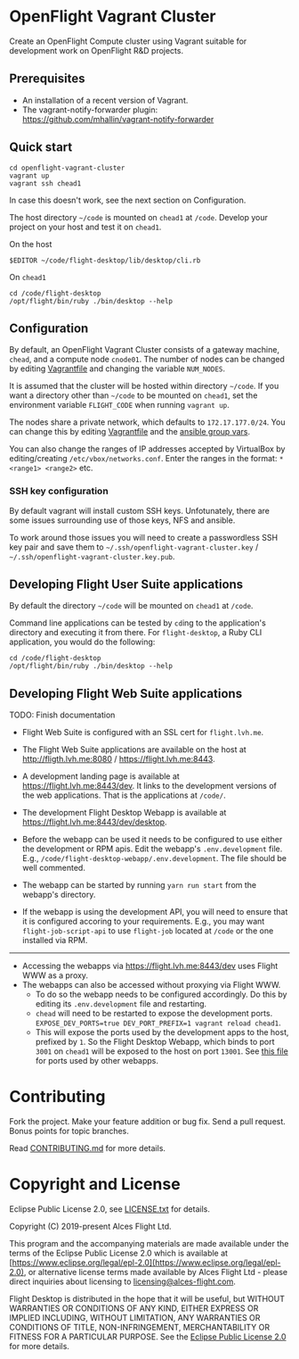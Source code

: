 # OpenFlight Vagrant Cluster

Create an OpenFlight Compute cluster using Vagrant suitable for development
work on OpenFlight R&D projects.

## Prerequisites

* An installation of a recent version of Vagrant.
* The vagrant-notify-forwarder plugin: https://github.com/mhallin/vagrant-notify-forwarder

## Quick start

```
cd openflight-vagrant-cluster
vagrant up
vagrant ssh chead1
```

In case this doesn't work, see the next section on Configuration.

The host directory `~/code` is mounted on `chead1` at `/code`.  Develop your
project on your host and test it on `chead1`.

On the host

```
$EDITOR ~/code/flight-desktop/lib/desktop/cli.rb
```

On `chead1`

```
cd /code/flight-desktop
/opt/flight/bin/ruby ./bin/desktop --help
```

## Configuration

By default, an OpenFlight Vagrant Cluster consists of a gateway machine,
`chead`, and a compute node `cnode01`.  The number of nodes can be changed by
editing [Vagrantfile](Vagrantfile) and changing the variable `NUM_NODES`.

It is assumed that the cluster will be hosted within directory `~/code`. If you want a directory other than `~/code` to be mounted on `chead1`, set the
environment variable `FLIGHT_CODE` when running `vagrant up`.

The nodes share a private network, which defaults to `172.17.177.0/24`. You
can change this by editing [Vagrantfile](Vagrantfile) and the [ansible group
vars](ansible/group_vars/all).

You can also change the ranges of IP addresses accepted by VirtualBox by editing/creating `/etc/vbox/networks.conf`. Enter the ranges in the format: `* <range1> <range2>` etc.

### SSH key configuration

By default vagrant will install custom SSH keys.  Unfotunately, there are some
issues surrounding use of those keys, NFS and ansible.

To work around those issues you will need to create a passwordless SSH key
pair and save them to `~/.ssh/openflight-vagrant-cluster.key` /
`~/.ssh/openflight-vagrant-cluster.key.pub`.

## Developing Flight User Suite applications

By default the directory `~/code` will be mounted on `chead1` at `/code`.

Command line applications can be tested by `cd`ing to the application's
directory and executing it from there.  For `flight-desktop`, a Ruby CLI
application, you would do the following:

```
cd /code/flight-desktop
/opt/flight/bin/ruby ./bin/desktop --help
```

## Developing Flight Web Suite applications

TODO: Finish documentation

* Flight Web Suite is configured with an SSL cert for `flight.lvh.me`.
* The Flight Web Suite applications are available on the host at
  http://fligth.lvh.me:8080 / https://flight.lvh.me:8443.

* A development landing page is available at https://flight.lvh.me:8443/dev.
  It links to the development versions of the web applications.  That is the
  applications at `/code/`.
* The development Flight Desktop Webapp is available at
  https://flight.lvh.me:8443/dev/desktop.

* Before the webapp can be used it needs to be configured to use either the
  development or RPM apis.  Edit the webapp's `.env.development` file.  E.g.,
  `/code/flight-desktop-webapp/.env.development`.  The file should be well
  commented.
* The webapp can be started by running `yarn run start` from the webapp's
  directory.
* If the webapp is using the development API, you will need to ensure that it
  is configured accoring to your requirements.  E.g., you may want
  `flight-job-script-api` to use `flight-job` located at `/code` or the one
  installed via RPM.

---

* Accessing the webapps via https://flight.lvh.me:8443/dev uses Flight WWW as
  a proxy.
* The webapps can also be accessed without proxying via Flight WWW.
  * To do so the webapp needs to be configured accordingly.  Do this by
    editing its `.env.development` file and restarting.
  * `chead` will need to be restarted to expose the development ports.
    `EXPOSE_DEV_PORTS=true DEV_PORT_PREFIX=1 vagrant reload chead1`.
  * This will expose the ports used by the development apps to the host,
    prefixed by `1`.  So the Flight Desktop Webapp, which binds to port `3001`
    on `chead1` will be exposed to the host on port `13001`.  See [this
    file](ansible/roles/dev-setup/templates/dev-web-suite.conf) for ports used
    by other webapps.


# Contributing

Fork the project. Make your feature addition or bug fix. Send a pull
request. Bonus points for topic branches.

Read [CONTRIBUTING.md](CONTRIBUTING.md) for more details.

# Copyright and License

Eclipse Public License 2.0, see [LICENSE.txt](LICENSE.txt) for details.

Copyright (C) 2019-present Alces Flight Ltd.

This program and the accompanying materials are made available under
the terms of the Eclipse Public License 2.0 which is available at
[https://www.eclipse.org/legal/epl-2.0](https://www.eclipse.org/legal/epl-2.0),
or alternative license terms made available by Alces Flight Ltd -
please direct inquiries about licensing to
[licensing@alces-flight.com](mailto:licensing@alces-flight.com).

Flight Desktop is distributed in the hope that it will be
useful, but WITHOUT WARRANTIES OR CONDITIONS OF ANY KIND, EITHER
EXPRESS OR IMPLIED INCLUDING, WITHOUT LIMITATION, ANY WARRANTIES OR
CONDITIONS OF TITLE, NON-INFRINGEMENT, MERCHANTABILITY OR FITNESS FOR
A PARTICULAR PURPOSE. See the [Eclipse Public License 2.0](https://opensource.org/licenses/EPL-2.0) for more
details.
